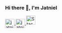 ### Hi there 👋, I'm Jatniel

<a href="https://twitter.com/jatniel" target="blank">
    <img align="center" src="https://cdn.iconscout.com/icon/free/png-256/twitter-33-72545.png" alt="jatniel" height="30" width="30" />
</a>

<a href="https://fr.linkedin.com/in/jatniel" target="blank">
    <img align="center" src="https://cdn.iconscout.com/icon/free/png-256/linkedin-29-72537.png" alt="jatniel" height="30" width="30" />
</a>

<a href="https://stackoverflow.com/users/9446515/jatniel" target="blank">
    <img src="https://cdn.iconscout.com/icon/free/png-256/stackoverflow-2-432547.png" srcset="https://cdn.iconscout.com/icon/free/png-512/stackoverflow-2-432547.png 2x" alt="Stackoverflow Logo Icon" width="30">
</a>
<!--

Here are some ideas to get you started:

- 🔭 I’m currently working on ...
- 🌱 I’m currently learning ...
- 👯 I’m looking to collaborate on ...
- 🤔 I’m looking for help with ...
- 💬 Ask me about ...
- 📫 How to reach me: ...
- 😄 Pronouns: ...
- ⚡ Fun fact: ...
  -->
